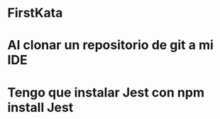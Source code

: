 # FirstKata
# Al clonar un repositorio de git a mi IDE 
# Tengo que instalar Jest con npm install Jest
